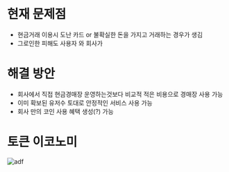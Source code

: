 # 현재 문제점
- 현금거래 이용시 도난 카드 or 불확실한 돈을 가지고 거래하는 경우가 생김  
- 그로인한 피해도 사용자 와 회사가 

# 해결 방안
- 회사에서 직접 현금경매장 운영하는것보다 비교적 적은 비용으로 경매장 사용 가능
- 이미 확보된 유저수 토대로 안정적인 서비스 사용 가능
- 회사 만의 코인 사용 혜택 생성(?) 가능

# 토큰 이코노미
![adf](https://user-images.githubusercontent.com/43162362/51297307-1c46d780-1a63-11e9-834a-a471f10a8494.png)
